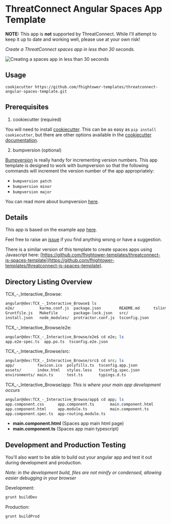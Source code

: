# ThreatConnect Angular Spaces App Template

**NOTE:** This app is **not** supported by ThreatConnect. While I'll attempt to keep it up to date and working well, please use at your own risk!

*Create a ThreatConnect spaces app in less than 30 seconds.*

![Creating a spaces app in less than 30 seconds](demo.gif)

## Usage

```
cookiecutter https://github.com/fhightower-templates/threatconnect-angular-spaces-template.git
```

## Prerequisites

1. cookiecutter (required)

You will need to install [cookiecutter](https://github.com/audreyr/cookiecutter). This can be as easy as `pip install cookiecutter`, but there are other options available in the [cookiecutter documentation](https://cookiecutter.readthedocs.io/en/latest/installation.html#install-cookiecutter).

2. bumpversion (optional)

[Bumpversion](https://pypi.python.org/pypi/bumpversion) is really handy for incrementing version numbers. This app template is designed to work with bumpversion so that the following commands will increment the version number of the app appropriately:

- `bumpversion patch`
- `bumpversion minor`
- `bumpversion major`

You can read more about bumpversion [here](https://github.com/peritus/bumpversion#bumpversion).

## Details

This app is based on the example app [here](https://github.com/ThreatConnect-Inc/TCX_-_ExampleContextApp).

Feel free to raise an [issue](https://github.com/fhightower-templates/threatconnect-angular-spaces-template/issues) if you find anything wrong or have a suggestion.

There is a similar version of this template to create spaces apps using Javascript here: [https://github.com/fhightower-templates/threatconnect-js-spaces-template](https://github.com/fhightower-templates/threatconnect-js-spaces-template).

## Directory Listing Overview

TCX_-_Interactive_Browse:
```bash
angular@dev:TCX_-_Interactive_Browse$ ls
e2e/           karma.conf.js  package.json        README.md      tslint.json
Gruntfile.js   Makefile       package-lock.json   src/
install.json   node_modules/  protractor.conf.js  tsconfig.json
```

TCX_-_Interactive_Browse/e2e:
```bash
angular@dev:TCX_-_Interactive_Browse/e2e$ cd e2e; ls
app.e2e-spec.ts  app.po.ts  tsconfig.e2e.json
```

TCX_-_Interactive_Browse/src:
```bash
angular@dev:TCX_-_Interactive_Browse/src$ cd src; ls
app/          favicon.ico  polyfills.ts  tsconfig.app.json
assets/       index.html   styles.less   tsconfig.spec.json
environments/ main.ts      test.ts       typings.d.ts
```

TCX_-_Interactive_Browse/app: *This is where your main app development occurs*
```bash
angular@dev:TCX_-_Interactive_Browse/app$ cd app; ls
app.component.css      app.component.ts       main.component.html
app.component.html     app.module.ts          main.component.ts
app.component.spec.ts  app-routing.module.ts
```

- **main.component.html**     (Spaces app main html page)
- **main.component.ts**       (Spaces app main typescript)

## Development and Production Testing

You'll also want to be able to build out your angular app and test it out during development and production.

*Note: in the development build, files are not minify or condensed, allowing easier debugging in your browser*

Development:

```bash
grunt buildDev
```

Production:

```bash
grunt buildProd
```
